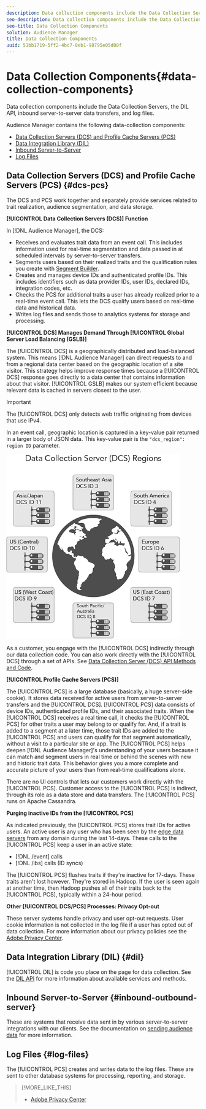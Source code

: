 ```yaml
---
description: Data collection components include the Data Collection Servers, the DIL API, inbound server-to-server data transfers, and log files.
seo-description: Data collection components include the Data Collection Servers, the DIL API, inbound server-to-server data transfers, and log files.
seo-title: Data Collection Components
solution: Audience Manager
title: Data Collection Components
uuid: 51bb1719-5ff2-4bc7-8eb1-98795e05d08f
---
```


# Data Collection Components{#data-collection-components}

Data collection components include the Data Collection Servers, the DIL API, inbound server-to-server data transfers, and log files.

<!-- 

c_compcollect.xml

 -->

Audience Manager contains the following data-collection components:

* [Data Collection Servers (DCS) and Profile Cache Servers (PCS)](../../reference/system-components/components-data-collection.md#dcs-pcs) 
* [Data Integration Library (DIL)](../../reference/system-components/components-data-collection.md#dil) 
* [Inbound Server-to-Server](../../reference/system-components/components-data-collection.md#inbound-outbound-server) 
* [Log Files](../../reference/system-components/components-data-collection.md#log-files)

## Data Collection Servers (DCS) and Profile Cache Servers (PCS) {#dcs-pcs}

The DCS and PCS work together and separately provide services related to trait realization, audience segmentation, and data storage.

**[!UICONTROL Data Collection Servers (DCS)] Function**

In [!DNL Audience Manager], the DCS:

* Receives and evaluates trait data from an event call. This includes information used for real-time segmentation and data passed in at scheduled intervals by server-to-server transfers. 
* Segments users based on their realized traits and the qualification rules you create with [Segment Builder](../../features/segments/segment-builder.md#topic_E166819D26B94A868376BA54E10E4B74). 
* Creates and manages device IDs and authenticated profile IDs. This includes identifiers such as data provider IDs, user IDs, declared IDs, integration codes, etc. 
* Checks the PCS for additional traits a user has already realized prior to a real-time event call. This lets the DCS qualify users based on real-time data and historical data. 
* Writes log files and sends those to analytics systems for storage and processing.

**[!UICONTROL DCS] Manages Demand Through [!UICONTROL Global Server Load Balancing (GSLB)]**

The [!UICONTROL DCS] is a geographically distributed and load-balanced system. This means [!DNL Audience Manager] can direct requests to and from a regional data center based on the geographic location of a site visitor. This strategy helps improve response times because a [!UICONTROL DCS] response goes directly to a data center that contains information about that visitor. [!UICONTROL GSLB] makes our system efficient because relevant data is cached in servers closest to the user. 

>[!IMPORTANT]
>
>The [!UICONTROL DCS] only detects web traffic originating from devices that use IPv4.

In an event call, geographic location is captured in a key-value pair returned in a larger body of JSON data. This key-value pair is the `"dcs_region": region ID` parameter.

![](assets/datacenters.png)

As a customer, you engage with the [!UICONTROL DCS] indirectly through our data collection code. You can also work directly with the [!UICONTROL DCS] through a set of APIs. See [Data Collection Server (DCS) API Methods and Code](../../api/dcs-intro/dcs-event-calls/dcs-event-calls.md).

**[!UICONTROL Profile Cache Servers (PCS)]**

The [!UICONTROL PCS] is a large database (basically, a huge server-side cookie). It stores data received for active users from server-to-server transfers and the [!UICONTROL DCS]. [!UICONTROL PCS] data consists of device IDs, authenticated profile IDs, and their associated traits. When the [!UICONTROL DCS] receives a real time call, it checks the [!UICONTROL PCS] for other traits a user may belong to or qualify for. And, if a trait is added to a segment at a later time, those trait IDs are added to the [!UICONTROL PCS] and users can qualify for that segment automatically, without a visit to a particular site or app. The [!UICONTROL PCS] helps deepen [!DNL Audience Manager]'s understanding of your users because it can match and segment users in real time or behind the scenes with new and historic trait data. This behavior gives you a more complete and accurate picture of your users than from real-time qualifications alone.

There are no UI controls that lets our customers work directly with the [!UICONTROL PCS]. Customer access to the [!UICONTROL PCS] is indirect, through its role as a data store and data transfers. The [!UICONTROL PCS] runs on Apache Cassandra.

**Purging inactive IDs from the [!UICONTROL PCS]**

As indicated previously, the [!UICONTROL PCS] stores trait IDs for active users. An active user is any user who has been seen by the [edge data servers](../../reference/system-components/components-edge.md) from any domain during the last 14-days. These calls to the [!UICONTROL PCS] keep a user in an active state:

* [!DNL /event] calls 
* [!DNL /ibs] calls (ID syncs)

<!-- 

Removed /dpm calls from the bulleted list. /dpm calls have been deprecated.

 -->

The [!UICONTROL PCS] flushes traits if they're inactive for 17-days. These traits aren't lost however. They're stored in Hadoop. If the user is seen again at another time, then Hadoop pushes all of their traits back to the [!UICONTROL PCS], typically within a 24-hour period.

**Other [!UICONTROL DCS/PCS] Processes: Privacy Opt-out**

These server systems handle privacy and user opt-out requests. User cookie information is not collected in the log file if a user has opted out of data collection. For more information about our privacy policies see the [Adobe Privacy Center](https://www.adobe.com/privacy/advertising-services.html).

## Data Integration Library (DIL) {#dil}

[!UICONTROL DIL] is code you place on the page for data collection. See the [DIL API](../../dil/dil-overview.md) for more information about available services and methods.

## Inbound Server-to-Server {#inbound-outbound-server}

These are systems that receive data sent in by various server-to-server integrations with our clients. See the documentation on [sending audience data](/help/using/integration/sending-audience-data/real-time-data-integration/real-time-tech-specs.md) for more information.

## Log Files {#log-files}

The [!UICONTROL PCS] creates and writes data to the log files. These are sent to other database systems for processing, reporting, and storage. 

>[!MORE_LIKE_THIS]
>
>* [Adobe Privacy Center](https://www.adobe.com/privacy.html)
